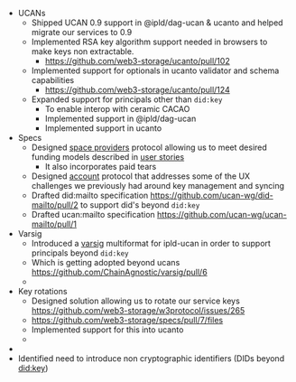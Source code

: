 - UCANs
	- Shipped UCAN 0.9 support in @ipld/dag-ucan & ucanto and helped migrate our services to 0.9
	- Implemented RSA key algorithm support needed in browsers to make keys non extractable.
		- https://github.com/web3-storage/ucanto/pull/102
	- Implemented support for optionals in ucanto validator and schema capabilities
		- https://github.com/web3-storage/ucanto/pull/124
	- Expanded support for principals other than `did:key`
		- To enable interop with ceramic CACAO
		- Implemented support in @ipld/dag-ucan
		- Implemented support in ucanto
- Specs
	- Designed [space providers](https://github.com/web3-storage/specs/blob/main/w3-space.md) protocol allowing us to meet desired funding models described in [user stories](https://www.notion.so/2022-11-14-User-stories-and-how-to-meet-them-3170c5c8ef82420ea97a9fec2f8ed9d3)
		- It also incorporates paid tears
	- Designed [account](https://github.com/web3-storage/specs/blob/main/w3-account.md) protocol that addresses some of the UX challenges we previously had around key management and syncing
	- Drafted did:mailto specification https://github.com/ucan-wg/did-mailto/pull/2 to support did's beyond `did:key`
	- Drafted ucan:mailto specification https://github.com/ucan-wg/ucan-mailto/pull/1
- Varsig
	- Introduced a [varsig](https://github.com/ucan-wg/ucan-ipld/#25-signature) multiformat for ipld-ucan in order to support principals beyond `did:key`
	- Which is getting adopted beyond ucans https://github.com/ChainAgnostic/varsig/pull/6
	-
- Key rotations
	- Designed solution allowing us to rotate our service keys https://github.com/web3-storage/w3protocol/issues/265
	- https://github.com/web3-storage/specs/pull/7/files
	- Implemented support for this into ucanto
	-
-
- Identified need to introduce non cryptographic identifiers (DIDs beyond [did:key]())